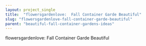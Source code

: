 ```yaml
---
layout: project_single
title:  "flowersgardenlove:  Fall Container Garde Beautiful"
slug: "flowersgardenlove-fall-container-garde-beautiful"
parent: "beautiful-fall-container-gardens-ideas"
---
```

flowersgardenlove:  Fall Container Garde Beautiful